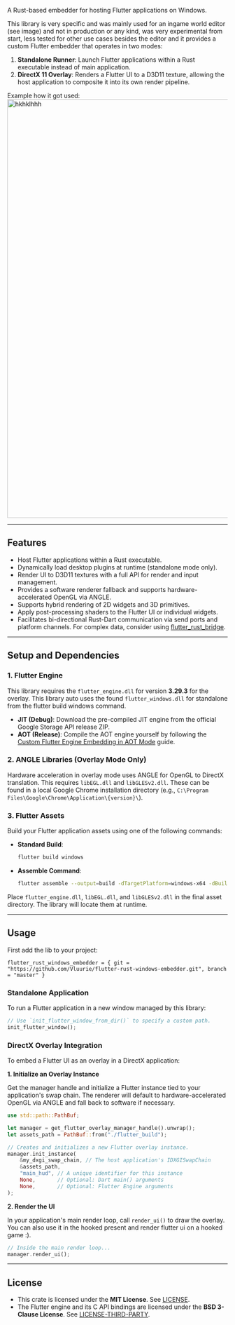 
A Rust-based embedder for hosting Flutter applications on Windows.


This library is very specific and was mainly used for an ingame world editor (see image) and not in production or any kind, was very experimental from start, less tested for other use cases besides the editor and it
provides a custom Flutter embedder that operates in two modes:


1.  **Standalone Runner**: Launch Flutter applications within a Rust executable instead of main application.
2.  **DirectX 11 Overlay**: Renders a Flutter UI to a D3D11 texture, allowing the host application to composite it into its own render pipeline.

Example how it got used: 
 <img width="1919" height="955" alt="hkhklhhh" src="https://github.com/user-attachments/assets/422646d0-6536-4a94-86f7-3f4049795efa" />

-----


## Features

  * Host Flutter applications within a Rust executable.
  * Dynamically load desktop plugins at runtime (standalone mode only).
  * Render UI to D3D11 textures with a full API for render and input management.
  * Provides a software renderer fallback and supports hardware-accelerated OpenGL via ANGLE.
  * Supports hybrid rendering of 2D widgets and 3D primitives.
  * Apply post-processing shaders to the Flutter UI or individual widgets.
  * Facilitates bi-directional Rust-Dart communication via send ports and platform channels. For complex data, consider using [flutter\_rust\_bridge](https://github.com/fzyzcjy/flutter_rust_bridge).

-----

## Setup and Dependencies

### 1\. Flutter Engine

This library requires the `flutter_engine.dll` for version **3.29.3** for the overlay.
This library auto uses the found `flutter_windows.dll` for standalone from the flutter build windows command.

  * **JIT (Debug)**: Download the pre-compiled JIT engine from the official Google Storage API release ZIP.
  * **AOT (Release)**: Compile the AOT engine yourself by following the [Custom Flutter Engine Embedding in AOT Mode](https://github.com/flutter/engine/blob/main/docs/Custom-Flutter-Engine-Embedding-in-AOT-Mode.md) guide.

### 2\. ANGLE Libraries (Overlay Mode Only)

Hardware acceleration in overlay mode uses ANGLE for OpenGL to DirectX translation. This requires `libEGL.dll` and `libGLESv2.dll`. These can be found in a local Google Chrome installation directory (e.g., `C:\Program Files\Google\Chrome\Application\{version}\`).

### 3\. Flutter Assets

Build your Flutter application assets using one of the following commands:

  * **Standard Build**:
    ```bash
    flutter build windows
    ```
  * **Assemble Command**:
    ```bash
    flutter assemble --output=build -dTargetPlatform=windows-x64 -dBuildMode={build_mode} {build_mode}_bundle_windows-x64_assets
    ```

Place `flutter_engine.dll`, `libEGL.dll`, and `libGLESv2.dll` in the final asset directory. The library will locate them at runtime.

-----

## Usage

First add the lib to your project:
```
flutter_rust_windows_embedder = { git = "https://github.com/Vluurie/flutter-rust-windows-embedder.git", branch = "master" }
```

### Standalone Application

To run a Flutter application in a new window managed by this library:

```rust
// Use `init_flutter_window_from_dir()` to specify a custom path.
init_flutter_window();
```

### DirectX Overlay Integration

To embed a Flutter UI as an overlay in a DirectX application:

**1. Initialize an Overlay Instance**

Get the manager handle and initialize a Flutter instance tied to your application's swap chain. The renderer will default to hardware-accelerated OpenGL via ANGLE and fall back to software if necessary.

```rust
use std::path::PathBuf;

let manager = get_flutter_overlay_manager_handle().unwrap();
let assets_path = PathBuf::from("./flutter_build");

// Creates and initializes a new Flutter overlay instance.
manager.init_instance(
    &my_dxgi_swap_chain, // The host application's IDXGISwapChain
    &assets_path,
    "main_hud", // A unique identifier for this instance
    None,       // Optional: Dart main() arguments
    None,       // Optional: Flutter Engine arguments
);
```

**2. Render the UI**

In your application's main render loop, call `render_ui()` to draw the overlay.
You can also use it in the hooked present and render flutter ui on a hooked game :).

```rust
// Inside the main render loop...
manager.render_ui();
```

-----

## License

  * This crate is licensed under the **MIT License**. See [LICENSE](https://www.google.com/search?q=./LICENSE).
  * The Flutter engine and its C API bindings are licensed under the **BSD 3-Clause License**. See [LICENSE-THIRD-PARTY](https://www.google.com/search?q=./LICENSE-THIRD-PARTY).
